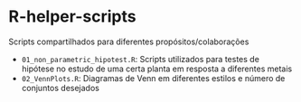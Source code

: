 # R-helper-scripts
Scripts compartilhados para diferentes propósitos/colaborações

- `01_non_parametric_hipotest.R`: Scripts utilizados para testes de hipótese no estudo de uma certa planta em resposta a diferentes metais
- `02_VennPlots.R`: Diagramas de Venn em diferentes estilos e número de conjuntos desejados
